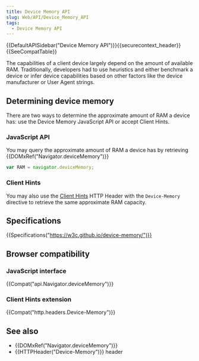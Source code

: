```yaml
---
title: Device Memory API
slug: Web/API/Device_Memory_API
tags:
  - Device Memory API
---
```

{{DefaultAPISidebar("Device Memory API")}}{{securecontext_header}}{{SeeCompatTable}}

The capabilities of a client device largely depend on the amount of available RAM. Traditionally, developers had to use heuristics and either benchmark a device or infer device capabilities based on other factors like the device manufacturer or User Agent strings.

## Determining device memory

There are two ways to determine the approximate amount of RAM a device has: use the Device Memory JavaScript API or accept Client Hints.

### JavaScript API

You may query the approximate amount of RAM a device has by retrieving {{DOMxRef("Navigator.deviceMemory")}}

```js
var RAM = navigator.deviceMemory;
```

### Client Hints

You may also use the [Client Hints](/en-US/docs/Web/HTTP/Client_hints) HTTP Header with the `Device-Memory` directive to retrieve the same approximate RAM capacity.

## Specifications

{{Specifications("https://w3c.github.io/device-memory/")}}

## Browser compatibility

### JavaScript interface

{{Compat("api.Navigator.deviceMemory")}}

### Client Hints extension

{{Compat("http.headers.Device-Memory")}}

## See also

- {{DOMxRef("Navigator.deviceMemory")}}
- {{HTTPHeader("Device-Memory")}} header
